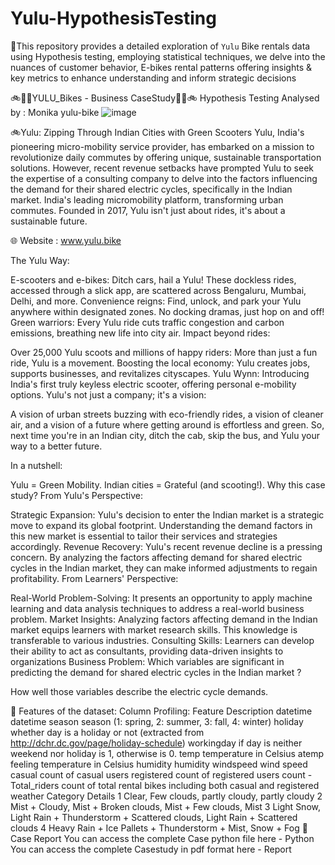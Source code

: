 # Yulu-HypothesisTesting
📘This repository provides a detailed exploration of `Yulu` Bike rentals data using Hypothesis testing, employing statistical techniques, we delve into the nuances of customer behavior, E-bikes rental patterns offering insights &amp; key metrics to enhance understanding and inform strategic decisions



🚲🚴‍♂️YULU_Bikes - Business CaseStudy🚴‍♂️🚲
Hypothesis Testing
Analysed by : Monika
yulu-bike
![image](https://github.com/user-attachments/assets/59bada0f-c664-46ec-b5e7-2c081e06a086)

🚲Yulu: Zipping Through Indian Cities with Green Scooters
Yulu, India's pioneering micro-mobility service provider, has embarked on a mission to revolutionize daily commutes by offering unique, sustainable transportation solutions. However, recent revenue setbacks have prompted Yulu to seek the expertise of a consulting company to delve into the factors influencing the demand for their shared electric cycles, specifically in the Indian market. India's leading micromobility platform, transforming urban commutes. Founded in 2017, Yulu isn't just about rides, it's about a sustainable future.

🌐 Website : www.yulu.bike

The Yulu Way:

E-scooters and e-bikes: Ditch cars, hail a Yulu! These dockless rides, accessed through a slick app, are scattered across Bengaluru, Mumbai, Delhi, and more.
Convenience reigns: Find, unlock, and park your Yulu anywhere within designated zones. No docking dramas, just hop on and off!
Green warriors: Every Yulu ride cuts traffic congestion and carbon emissions, breathing new life into city air.
Impact beyond rides:

Over 25,000 Yulu scoots and millions of happy riders: More than just a fun ride, Yulu is a movement.
Boosting the local economy: Yulu creates jobs, supports businesses, and revitalizes cityscapes.
Yulu Wynn: Introducing India's first truly keyless electric scooter, offering personal e-mobility options.
Yulu's not just a company; it's a vision:

A vision of urban streets buzzing with eco-friendly rides, a vision of cleaner air, and a vision of a future where getting around is effortless and green. So, next time you're in an Indian city, ditch the cab, skip the bus, and Yulu your way to a better future.

In a nutshell:

Yulu = Green Mobility. Indian cities = Grateful (and scooting!).
Why this case study?
From Yulu's Perspective:

Strategic Expansion: Yulu's decision to enter the Indian market is a strategic move to expand its global footprint. Understanding the demand factors in this new market is essential to tailor their services and strategies accordingly.
Revenue Recovery: Yulu's recent revenue decline is a pressing concern. By analyzing the factors affecting demand for shared electric cycles in the Indian market, they can make informed adjustments to regain profitability.
From Learners' Perspective:

Real-World Problem-Solving: It presents an opportunity to apply machine learning and data analysis techniques to address a real-world business problem.
Market Insights: Analyzing factors affecting demand in the Indian market equips learners with market research skills. This knowledge is transferable to various industries.
Consulting Skills: Learners can develop their ability to act as consultants, providing data-driven insights to organizations
Business Problem:
Which variables are significant in predicting the demand for shared electric cycles in the Indian market ?

How well those variables describe the electric cycle demands.

📃 Features of the dataset:
Column Profiling:
Feature	Description
datetime	datetime
season	season (1: spring, 2: summer, 3: fall, 4: winter)
holiday	whether day is a holiday or not (extracted from http://dchr.dc.gov/page/holiday-schedule)
workingday	if day is neither weekend nor holiday is 1, otherwise is 0.
temp	temperature in Celsius
atemp	feeling temperature in Celsius
humidity	humidity
windspeed	wind speed
casual	count of casual users
registered	count of registered users
count - Total_riders	count of total rental bikes including both casual and registered
weather
Category	Details
1	Clear, Few clouds, partly cloudy, partly cloudy
2	Mist + Cloudy, Mist + Broken clouds, Mist + Few clouds, Mist
3	Light Snow, Light Rain + Thunderstorm + Scattered clouds, Light Rain + Scattered clouds
4	Heavy Rain + Ice Pallets + Thunderstorm + Mist, Snow + Fog
📝 Case Report
You can access the complete Case python file here - Python
You can access the complete Casestudy in pdf format here - Report

